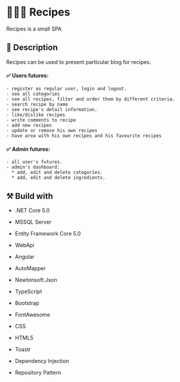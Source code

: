 # :egg::ramen::spaghetti: Recipes
Recipes is a small SPA

## :memo: Description
Recipes can be used to present particular blog for recipes.

#### :white_check_mark: Users futures: 

    - register as regular user, login and logout. 
    - see all categories   
    - see all recipes, filter and order them by different criteria.
    - search recipe by name
    - see recipe's detail information.
    - like/dislike recipes
    - write comments to recipe
    - add new recipes
    - update or remove his own recipes
    - have area with his own recipes and his favourite recipes
      
#### :white_check_mark: Admin futures: 

    - all user's futures.
    - admin's dashboard:  
      * add, edit and delete categories.
      * add, edit and delete ingredients.

## :hammer_and_pick: Build with

 - .NET Core 5.0

 - MSSQL Server 

 - Entity Framework Core 5.0

 - WebApi
 
 - Angular

 - AutoMapper

 - Newtonsoft.Json

 - TypeScript

 - Bootstrap

 - FontAwesome

 - CSS

 - HTML5

 - Toastr

 - Dependency Injection

 - Repository Pattern
